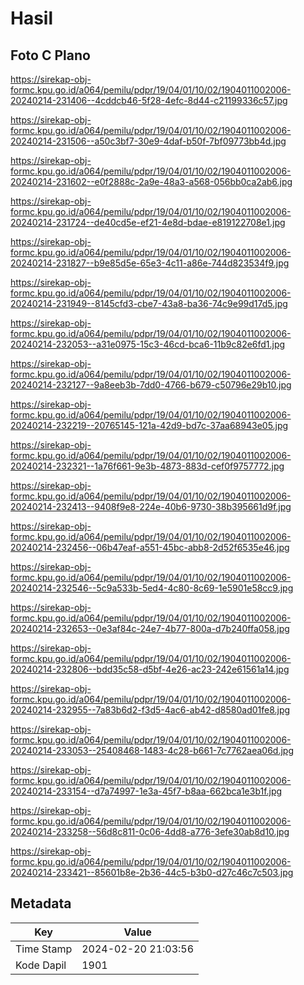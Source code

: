 # Hasil

## Foto C Plano

https://sirekap-obj-formc.kpu.go.id/a064/pemilu/pdpr/19/04/01/10/02/1904011002006-20240214-231406--4cddcb46-5f28-4efc-8d44-c21199336c57.jpg

https://sirekap-obj-formc.kpu.go.id/a064/pemilu/pdpr/19/04/01/10/02/1904011002006-20240214-231506--a50c3bf7-30e9-4daf-b50f-7bf09773bb4d.jpg

https://sirekap-obj-formc.kpu.go.id/a064/pemilu/pdpr/19/04/01/10/02/1904011002006-20240214-231602--e0f2888c-2a9e-48a3-a568-056bb0ca2ab6.jpg

https://sirekap-obj-formc.kpu.go.id/a064/pemilu/pdpr/19/04/01/10/02/1904011002006-20240214-231724--de40cd5e-ef21-4e8d-bdae-e819122708e1.jpg

https://sirekap-obj-formc.kpu.go.id/a064/pemilu/pdpr/19/04/01/10/02/1904011002006-20240214-231827--b9e85d5e-65e3-4c11-a86e-744d823534f9.jpg

https://sirekap-obj-formc.kpu.go.id/a064/pemilu/pdpr/19/04/01/10/02/1904011002006-20240214-231949--8145cfd3-cbe7-43a8-ba36-74c9e99d17d5.jpg

https://sirekap-obj-formc.kpu.go.id/a064/pemilu/pdpr/19/04/01/10/02/1904011002006-20240214-232053--a31e0975-15c3-46cd-bca6-11b9c82e6fd1.jpg

https://sirekap-obj-formc.kpu.go.id/a064/pemilu/pdpr/19/04/01/10/02/1904011002006-20240214-232127--9a8eeb3b-7dd0-4766-b679-c50796e29b10.jpg

https://sirekap-obj-formc.kpu.go.id/a064/pemilu/pdpr/19/04/01/10/02/1904011002006-20240214-232219--20765145-121a-42d9-bd7c-37aa68943e05.jpg

https://sirekap-obj-formc.kpu.go.id/a064/pemilu/pdpr/19/04/01/10/02/1904011002006-20240214-232321--1a76f661-9e3b-4873-883d-cef0f9757772.jpg

https://sirekap-obj-formc.kpu.go.id/a064/pemilu/pdpr/19/04/01/10/02/1904011002006-20240214-232413--9408f9e8-224e-40b6-9730-38b395661d9f.jpg

https://sirekap-obj-formc.kpu.go.id/a064/pemilu/pdpr/19/04/01/10/02/1904011002006-20240214-232456--06b47eaf-a551-45bc-abb8-2d52f6535e46.jpg

https://sirekap-obj-formc.kpu.go.id/a064/pemilu/pdpr/19/04/01/10/02/1904011002006-20240214-232546--5c9a533b-5ed4-4c80-8c69-1e5901e58cc9.jpg

https://sirekap-obj-formc.kpu.go.id/a064/pemilu/pdpr/19/04/01/10/02/1904011002006-20240214-232653--0e3af84c-24e7-4b77-800a-d7b240ffa058.jpg

https://sirekap-obj-formc.kpu.go.id/a064/pemilu/pdpr/19/04/01/10/02/1904011002006-20240214-232806--bdd35c58-d5bf-4e26-ac23-242e61561a14.jpg

https://sirekap-obj-formc.kpu.go.id/a064/pemilu/pdpr/19/04/01/10/02/1904011002006-20240214-232955--7a83b6d2-f3d5-4ac6-ab42-d8580ad01fe8.jpg

https://sirekap-obj-formc.kpu.go.id/a064/pemilu/pdpr/19/04/01/10/02/1904011002006-20240214-233053--25408468-1483-4c28-b661-7c7762aea06d.jpg

https://sirekap-obj-formc.kpu.go.id/a064/pemilu/pdpr/19/04/01/10/02/1904011002006-20240214-233154--d7a74997-1e3a-45f7-b8aa-662bca1e3b1f.jpg

https://sirekap-obj-formc.kpu.go.id/a064/pemilu/pdpr/19/04/01/10/02/1904011002006-20240214-233258--56d8c811-0c06-4dd8-a776-3efe30ab8d10.jpg

https://sirekap-obj-formc.kpu.go.id/a064/pemilu/pdpr/19/04/01/10/02/1904011002006-20240214-233421--85601b8e-2b36-44c5-b3b0-d27c46c7c503.jpg


## Metadata

| Key        | Value               |
| ---------- | ------------------- |
| Time Stamp | 2024-02-20 21:03:56 |
| Kode Dapil | 1901                |



